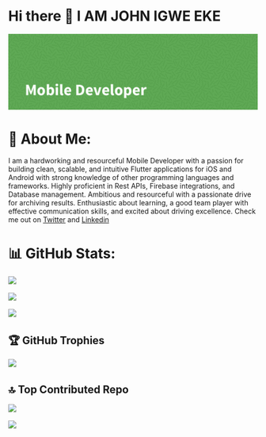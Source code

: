 # Hi there 👋 I AM JOHN IGWE EKE
<p align="center">
  <img src="https://github.com/jonyoung123/jonyoung123/blob/main/Mobile%20Developer-banner.png">
</p>

# 💫 About Me:
 I am a hardworking and resourceful Mobile Developer with a passion for building clean, scalable, and intuitive Flutter applications for iOS and Android with strong knowledge of other programming languages and frameworks. Highly proficient in Rest APIs, Firebase integrations, and Database management. Ambitious and resourceful with a passionate drive for archiving results. Enthusiastic about learning, a good team player with effective communication skills, and excited about driving excellence.
Check me out on [Twitter](https://twitter.com/official_igwe2) and [Linkedin](https://www.linkedin.com/in/john-igwe-eke/)

# 📊 GitHub Stats:

 ![](https://github-readme-stats.vercel.app/api?username=jonyoung123)

 ![](https://github-readme-streak-stats.herokuapp.com/?user=jonyoung123&theme=city_light&hide_border=false)<br/>
 
![](https://github-readme-stats.vercel.app/api/top-langs/?username=jonyoung123&theme=city_light&hide_border=false&include_all_commits=true&count_private=false&layout=compact)

## 🏆 GitHub Trophies

![](https://github-profile-trophy.vercel.app/?username=jonyoung123&theme=radical&no-frame=false&no-bg=true&margin-w=4)

## 🔝 Top Contributed Repo

![](https://github-contributor-stats.vercel.app/api?username=jonyoung123&limit=5&theme=dark&combine_all_yearly_contributions=true)

[![](https://visitcount.itsvg.in/api?id=jonyoung123&icon=0&color=0)](https://visitcount.itsvg.in)
<!--
**jonyoung123/jonyoung123** is a ✨ _special_ ✨ repository because its `README.md` (this file) appears on your GitHub profile.

Here are some ideas to get you started:

- 🔭 I’m currently working on ...
- 🌱 I’m currently learning ...
- 👯 I’m looking to collaborate on ...
- 🤔 I’m looking for help with ...
- 💬 Ask me about ...
- 📫 How to reach me: ...
- 😄 Pronouns: ...
- ⚡ Fun fact: ...
-->
